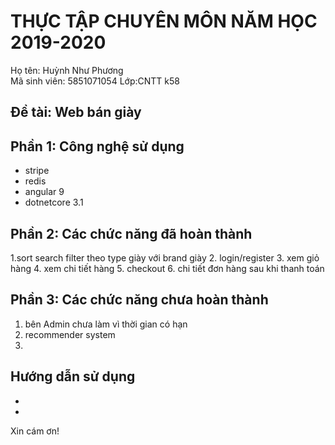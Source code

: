 # THỰC TẬP CHUYÊN MÔN NĂM HỌC 2019-2020
Họ tên: Huỳnh Như Phương  
Mã sinh viên: 5851071054
Lớp:CNTT k58
## Đề tài: Web bán giày
## Phần 1: Công nghệ sử dụng
- stripe
- redis
- angular 9
- dotnetcore 3.1
## Phần 2: Các chức năng đã hoàn thành
1.sort search filter theo type giày với brand giày
2. login/register
3. xem giỏ hàng
4. xem chi tiết hàng
5. checkout
6. chi tiết đơn hàng sau khi thanh toán

## Phần 3: Các chức năng chưa hoàn thành
1. bên Admin chưa làm vì thời gian có hạn
2. recommender system
3. 

## Hướng dẫn sử dụng
- 
-

Xin cám ơn!
